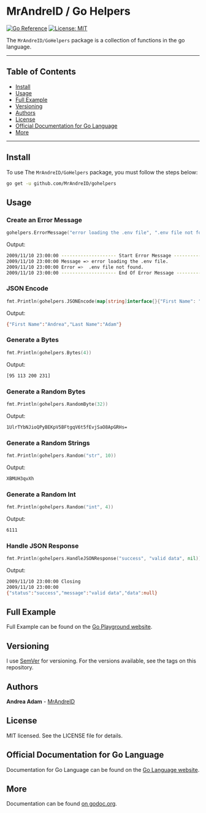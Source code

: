 # MrAndreID / Go Helpers

[![Go Reference](https://pkg.go.dev/badge/github.com/MrAndreID/gohelpers.svg)](https://pkg.go.dev/github.com/MrAndreID/gohelpers) [![License: MIT](https://img.shields.io/badge/License-MIT-yellow.svg)](https://opensource.org/licenses/MIT)

The `MrAndreID/GoHelpers` package is a collection of functions in the go language.

---

## Table of Contents

* [Install](#install)
* [Usage](#usage)
* [Full Example](#full-example)
* [Versioning](#versioning)
* [Authors](#authors)
* [License](#license)
* [Official Documentation for Go Language](#official-documentation-for-go-language)
* [More](#more)

---

## Install

To use The `MrAndreID/GoHelpers` package, you must follow the steps below:

```sh
go get -u github.com/MrAndreID/gohelpers
```

## Usage

### Create an Error Message

```go
gohelpers.ErrorMessage("error loading the .env file", ".env file not found.")
```

Output:

```sh
2009/11/10 23:00:00 -------------------- Start Error Message --------------------
2009/11/10 23:00:00 Message => error loading the .env file.
2009/11/10 23:00:00 Error =>  .env file not found.
2009/11/10 23:00:00 -------------------- End Of Error Message --------------------
```

### JSON Encode

```go
fmt.Println(gohelpers.JSONEncode(map[string]interface{}{"First Name": "Andrea", "Last Name": "Adam"}))
```

Output:

```sh
{"First Name":"Andrea","Last Name":"Adam"}
```

### Generate a Bytes

```go
fmt.Println(gohelpers.Bytes(4))
```

Output:

```sh
[95 113 200 231]
```

### Generate a Random Bytes

```go
fmt.Println(gohelpers.RandomByte(32))
```

Output:

```sh
1UlrTYbNJioQPyBEKpV5BFtgqV6t5fEvjSaO8ApGRHs=
```

### Generate a Random Strings

```go
fmt.Println(gohelpers.Random("str", 10))
```

Output:

```sh
XBMUH3qvXh
```

### Generate a Random Int

```go
fmt.Println(gohelpers.Random("int", 4))
```

Output:

```sh
6111
```

### Handle JSON Response

```go
fmt.Println(gohelpers.HandleJSONResponse("success", "valid data", nil))
```

Output:

```sh
2009/11/10 23:00:00 Closing
2009/11/10 23:00:00 
{"status":"success","message":"valid data","data":null}
```

## Full Example

Full Example can be found on the [Go Playground website](https://play.golang.com/p/g_FZ4HkB6yY).

## Versioning

I use [SemVer](https://semver.org/) for versioning. For the versions available, see the tags on this repository. 

## Authors

**Andrea Adam** - [MrAndreID](https://github.com/MrAndreID/)

## License

MIT licensed. See the LICENSE file for details.

## Official Documentation for Go Language

Documentation for Go Language can be found on the [Go Language website](https://golang.org/doc/).

## More

Documentation can be found [on godoc.org](https://godoc.org/github.com/MrAndreID/gohelpers).
